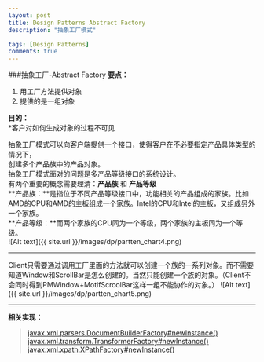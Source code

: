 ```yaml
---
layout: post
title: Design Patterns Abstract Factory
description: "抽象工厂模式"

tags: [Design Patterns]
comments: true
---
```

###抽象工厂-Abstract Factory
**要点：**
1. 用工厂方法提供对象
2. 提供的是一组对象

**目的：**  
*客户对如何生成对象的过程不可见

抽象工厂模式可以向客户端提供一个接口，使得客户在不必要指定产品具体类型的情况下，   
创建多个产品族中的产品对象。   
抽象工厂模式面对的问题是多产品等级接口的系统设计。  
有两个重要的概念需要理清：**产品族** 和 **产品等级**  
**产品族：**是指位于不同产品等级接口中，功能相关的产品组成的家族。比如AMD的CPU和AMD的主板组成一个家族。Intel的CPU和Intel的主板，又组成另外一个家族。   
**产品等级：**而两个家族的CPU同为一个等级，两个家族的主板同为一个等级。  
![Alt text]({{ site.url }}/images/dp/partten_chart4.png)

---

Client只需要通过调用工厂里面的方法就可以创建一个族的一系列对象。而不需要知道Window和ScrollBar是怎么创建的。当然只能创建一个族的对象。（Client不会同时得到PMWindow+MotifScroolBar这样一组不能协作的对象。）
![Alt text]({{ site.url }}/images/dp/partten_chart5.png)

--- 
**相关实现：**  
>[javax.xml.parsers.DocumentBuilderFactory#newInstance()][DocumentBuilderFactory]
[javax.xml.transform.TransformerFactory#newInstance()][TransformerFactory]
[javax.xml.xpath.XPathFactory#newInstance()][XPathFactory]

[DocumentBuilderFactory]: http://docs.oracle.com/javase/6/docs/api/javax/xml/parsers/DocumentBuilderFactory.html#newInstance%28%29
[TransformerFactory]: http://docs.oracle.com/javase/6/docs/api/javax/xml/transform/TransformerFactory.html#newInstance%28%29
[XPathFactory]: http://docs.oracle.com/javase/6/docs/api/javax/xml/xpath/XPathFactory.html#newInstance%28%29
